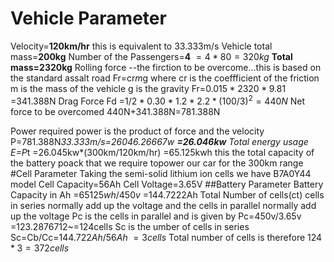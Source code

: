 # Vehicle Parameter
  Velocity=**120km/hr**
  this is equivalent to 33.333m/s
Vehicle total mass=**200kg**
Number of the Passengers=**4**
$=4*80=320kg$
**Total mass=2320kg**
Rolling force --the firction to be overcome...this is based on the standard assalt road
Fr=cr*m*g where cr is the coeffficient of the friction
m is the mass of the vehicle
g is the gravity
Fr=$0.015*2320*9.81$
  =341.388N
Drag Force
Fd =$1/2*0.30*1.2*2.2*(100/3)^2=440N$
Net force to be overcomed
440N+341.388N=781.388N

Power required
power is the product of force and the velocity
P=781.388N*33.333m/s=26046.26667w
**=26.046kw**
Total energy usage
E=P*t
 =26.045kw*(300km/120km/hr)
 =65.125kwh
this the total capacity of the battery poack that we require topower our car for the 300km range
#Cell Parameter
Taking the semi-solid lithium ion cells we have
B7A0Y44 model
Cell Capacity=56Ah
Cell Voltage=3.65V
##Battery Parameter
Battery Capacity in Ah
=$65125wh/450v$
=144.7222Ah
Total Number of cells(ct)
cells in series normally add up the voltage and the cells in parallel normally add up the voltage
Pc is the cells in parallel and is given by
Pc=450v/3.65v
   =123.2876712~=124cells
Sc is the umber of cells in series
Sc=Cb/Cc=$144.722Ah/56Ah~=3 cells$
Total number of cells is therefore
$124*3=372cells$
